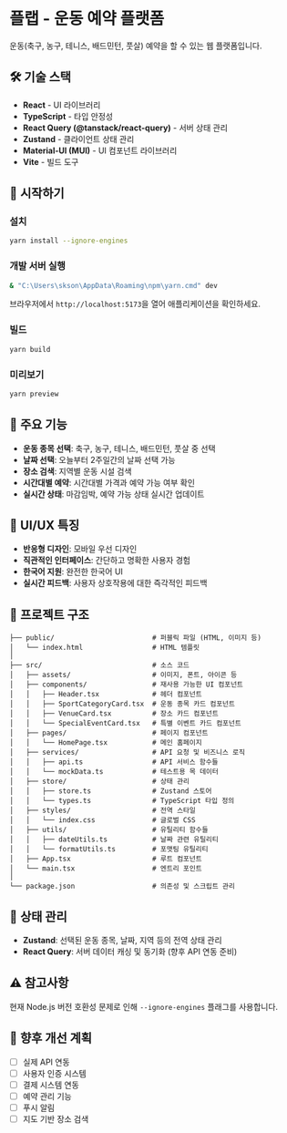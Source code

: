 # 플랩 - 운동 예약 플랫폼

운동(축구, 농구, 테니스, 배드민턴, 풋살) 예약을 할 수 있는 웹 플랫폼입니다.

## 🛠 기술 스택

- **React** - UI 라이브러리
- **TypeScript** - 타입 안정성
- **React Query (@tanstack/react-query)** - 서버 상태 관리
- **Zustand** - 클라이언트 상태 관리
- **Material-UI (MUI)** - UI 컴포넌트 라이브러리
- **Vite** - 빌드 도구

## 🚀 시작하기

### 설치

```bash
yarn install --ignore-engines
```

### 개발 서버 실행

```bash
& "C:\Users\skson\AppData\Roaming\npm\yarn.cmd" dev
```

브라우저에서 `http://localhost:5173`을 열어 애플리케이션을 확인하세요.

### 빌드

```bash
yarn build
```

### 미리보기

```bash
yarn preview
```

## 📱 주요 기능

- **운동 종목 선택**: 축구, 농구, 테니스, 배드민턴, 풋살 중 선택
- **날짜 선택**: 오늘부터 2주일간의 날짜 선택 가능
- **장소 검색**: 지역별 운동 시설 검색
- **시간대별 예약**: 시간대별 가격과 예약 가능 여부 확인
- **실시간 상태**: 마감임박, 예약 가능 상태 실시간 업데이트

## 🎨 UI/UX 특징

- **반응형 디자인**: 모바일 우선 디자인
- **직관적인 인터페이스**: 간단하고 명확한 사용자 경험
- **한국어 지원**: 완전한 한국어 UI
- **실시간 피드백**: 사용자 상호작용에 대한 즉각적인 피드백

## 📂 프로젝트 구조

```
├── public/                        # 퍼블릭 파일 (HTML, 이미지 등)
│   └── index.html                 # HTML 템플릿
│
├── src/                           # 소스 코드
│   ├── assets/                    # 이미지, 폰트, 아이콘 등
│   ├── components/                # 재사용 가능한 UI 컴포넌트
│   │   ├── Header.tsx             # 헤더 컴포넌트
│   │   ├── SportCategoryCard.tsx  # 운동 종목 카드 컴포넌트
│   │   ├── VenueCard.tsx          # 장소 카드 컴포넌트
│   │   └── SpecialEventCard.tsx   # 특별 이벤트 카드 컴포넌트
│   ├── pages/                     # 페이지 컴포넌트
│   │   └── HomePage.tsx           # 메인 홈페이지
│   ├── services/                  # API 요청 및 비즈니스 로직
│   │   ├── api.ts                 # API 서비스 함수들
│   │   └── mockData.ts            # 테스트용 목 데이터
│   ├── store/                     # 상태 관리
│   │   ├── store.ts               # Zustand 스토어
│   │   └── types.ts               # TypeScript 타입 정의
│   ├── styles/                    # 전역 스타일
│   │   └── index.css              # 글로벌 CSS
│   ├── utils/                     # 유틸리티 함수들
│   │   ├── dateUtils.ts           # 날짜 관련 유틸리티
│   │   └── formatUtils.ts         # 포맷팅 유틸리티
│   ├── App.tsx                    # 루트 컴포넌트
│   └── main.tsx                   # 엔트리 포인트
│
└── package.json                   # 의존성 및 스크립트 관리
```

## 🔄 상태 관리

- **Zustand**: 선택된 운동 종목, 날짜, 지역 등의 전역 상태 관리
- **React Query**: 서버 데이터 캐싱 및 동기화 (향후 API 연동 준비)

## ⚠️ 참고사항

현재 Node.js 버전 호환성 문제로 인해 `--ignore-engines` 플래그를 사용합니다.

## 🎯 향후 개선 계획

- [ ] 실제 API 연동
- [ ] 사용자 인증 시스템
- [ ] 결제 시스템 연동
- [ ] 예약 관리 기능
- [ ] 푸시 알림
- [ ] 지도 기반 장소 검색
